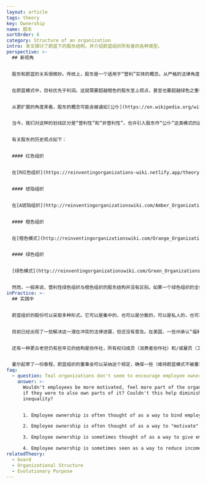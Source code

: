 ```yaml
---
layout: article
tags: theory
key: Ownership
name: 股东
sortOrder: 6
category: Structure of an organization
intro: 本文探讨了蔚蓝下的股东结构，并介绍蔚蓝组织所有者的各种类型。
perspective: >-
  ## 新视角


  股东和蔚蓝的关系很微妙。传统上，股东是一个适用于“营利”实体的概念。从严格的法律角度来看，现代“营利”组织，无论是独资企业、合伙企业还是有限公司，其存在的主要目的是为其所有者提供经济回报。事实上，发达国家围绕“营利”组织建立的整个法律框架反映了这样一种假设，公认利益是这类组织的目的。但正如本知识库在其他章节已经详细讨论过的那样，蔚蓝组织的目的远不止为其所有者提供经济回报。


  在蔚蓝模式中，目标优先于利润。这就需要超越橙色的股东至上观点，甚至也要超越绿色之重视多方利益相关者的观点。在蔚蓝阶段，虽然实现组织目标可能需要财政投资，而财政投资又可能使投资者在本组织中拥有合法的发言权，并有权获得公平的投资回报，但蔚蓝组织的存在并不仅仅是为股东服务。


  从更扩展的角度来看，股东的概念可能会被诸如[公仆](https://en.wikipedia.org/wiki/Stewardship)的概念所取代。如果蔚蓝组织是个活生生的生命体，人怎么可能拥有其整个或部分百分比？人怎么可能拥有一个（如蔚蓝组织这样一个）想要自我显化的能量呢？甚至人怎么可能拥有资产--比如制造机器的金属呢？人类才刚刚开始审视这些疑问，还没有得到真正的答案。在当今世界，股东已深深载入各组织必须遵守的法律框架。我们还没有发明或开始定义组织的“公仆”到底意味着什么（参见下面的“实践中”章节）。


  当今，我们对这种的划线区分是“营利性”和“非营利性”。也许引入股东作“公仆”这类模式的运作时，会让这种区别变得模糊，并据此发明一种崭新的更广泛适用的被法律承认的组织形式。


  有关股东的历史观点如下：


  #### 红色组织


  在[R红色组织](https://reinventingorganizations-wiki.netlify.app/theory/red-organizations/)中，股东往往是一个毫无意义的概念。因为其领导的合法性更多地来源于权力而不是某种所有权的建构。组织的目的是关于聚集进一步的权力，而不是经济回报。红色组织对股东的认知，通常跟领导权混为一谈。领导者也是所有者或股东家族的关键代表。


  #### 琥珀组织


  在[A琥珀组织](http://reinventingorganizationswiki.com/Amber_Organizations)中，股东通常同样是一个不协调的概念。琥珀组织通常有一个目的，但不是财务回报。军队、教会或政府机构没有“所有者”。在一定程度上，营利实体如果在琥珀范式下运作，通常会尝试在财务回报与其他目标（如自我保护）之间取得平衡。通常是家族所有制，股东会限制追求利润最大化，目的是有利于维持遗产等利益。


  #### 橙色组织


  在[橙色模式](http://reinventingorganizationswiki.com/Orange_Organizations)下，股东的概念变得至高无上。典型橙色组织的根本目的就是为其所有者提供财务回报。这已经反映在现代关于公司的法律结构中，股东根据其持股比例拥有管理的最终权力。管理层在法律上有义务为股东寻求经济回报。这导致了组织股东的广泛分散性，并可以通过流通股等机制改变股东。每一个所有者可能拥有一个微小的、可变的股份，但所有人都团结在一起追求经济利益。


  #### 绿色组织


  [绿色模式](http://reinventingorganizationswiki.com/Green_Organizations)通过强调所有利益相关者（成员、客户、社区、供应商以及股东）的重要性，替代了橙色对股东和财务问题的关注。因此，即使是“营利性”组织也不仅仅是为了所有者的利益：还应该考虑到其活动中包含的多种利益。企业社会责任（CSR）运动就是从这个角度出发的。


  然而，一般来说，营利性绿色组织与橙色组织的股东结构并没有区别。如果一个绿色组织的全体成员都能分享绿色观点时，这就不会产生问题。然而，如果一些所有者对财务回报的重要性有不同的看法，冲突就会接踵而至。
inPractice: >-
  ## 实践中


  蔚蓝组织的股份可以采取多种形式。它可以是集中的，也可以是分散的，可以是私人的，也可以是公共的。这种多样性至少在迄今已经形成的那些蔚蓝组织中得到了证明。话虽如此，强有力的证据表明，无论以何种股份形式，蔚蓝组织的所有者必须理解并接受蔚蓝的世界观。虽然目前尚不清楚蔚蓝的观点是否真的与利润和财富最大化不相容（有人可能会认为，作为其进化目标的副产品，蔚蓝组织会自然而然的最大化这些利润和财富），但确实有许多人相信这一点。因此，蔚蓝组织内如果存在不太赞同蔚蓝世界观的所有者，就会面临风险：这些所有者（由于他们被社会赋予法定权利）可能在与蔚蓝模式冲突时，行使法律权限强制组织完全放弃蔚蓝实践，或者将组织目标回调到传统的、效率较低的、对利润的追求（见下文“启发性的实践案例”中的BSO/Origin和AES）。


  目前已经出现了一些解决这一潜在冲突的法律进展，但还没有普及。在美国，一些州承认“福利公司”是一种营利性实体，在其法定目标中除了利润外，还包括对社会、工人、社区和环境的积极影响。在我们目前所知的营利性公司（所谓的C公司）中，组织的董事会对股东而且只对股东负有信托责任。如果他们以牺牲股东利益为代价，优先考虑环境或社会问题，就等于偏离了自己的信托职责，将可能面临民事索赔。福利公司董事会的职责目标，扩大到包括对非财务利益，如社会福利、成员和供应商的关注以及环境影响要素负责。^\[Laloux, Frederic (2014-02-09). Reinventing Organizations: A Guide to Creating Organizations Inspired by the Next Stage of Human Consciousness (Kindle Locations 5464-5467). Nelson Parker. Kindle Edition.]


  还有一种更古老但仍有些罕见的结构是协作社，所有权归成员（消费者协作社）和/或雇员（工人协作社）。不过，虽然这些组织可能不必严格追求利润，但它们的目的依然是为单一的利益相关者群体服务。


  霍尔起草了一份章程，蔚蓝组织的董事会可以采纳这个规定，确保一些（维持蔚蓝模式不被董事会推翻的）约束力，这些约束力甚至对未来的股东也有效。这个章程赋予股东在财务事务上的合法发言权，但阻止股东单方面实施不同的战略，或恢复传统的管理模式。霍尔在法律方面做了一些努力，调整了章程内容令其符合美国公司法。目前正在进一步调整这个章程，令其也能符合其他国家的法律制度。^\[Laloux, Frederic (2014-02-09). Reinventing Organizations: A Guide to Creating Organizations Inspired by the Next Stage of Human Consciousness (Kindle Locations 5453-5457). Nelson Parker. Kindle Edition.]
faq:
  - question: Teal organizations don't seem to encourage employee ownership. How come?
    answer: >-
      Wouldn't employees be more motivated, feel more part of the organization
      if they were to also own parts of it? Couldn't this help diminish income
      inequality?


      1. Employee ownership is often thought of as a way to bind employees, especially the most talented and skilled, to the organization. From a Teal perspective that makes little sense. People should be free to pursue their calling. While that calling intersects with the purpose of the organization, then let people be part of it. And let them be free to leave when it is no longer the case. Profit sharing is an easy way for employees to benefit, but without having to buy stock, or be bought out, at a good or bad time.

      2. Employee ownership is often thought of as a way to "motivate" employees. Under Teal, intrinsic motivation (such as purpose) is considered much more powerful than extrinsic factors like financial compensation.

      3. Employee ownership is sometimes thought of as a way to give employees power and a voice. If employees have voting rights, they cannot simply be ignored. A self-managing structure distributes power anyway, and removes the need to do so via voting rights.

      4. Employee ownership is sometimes seen as a way to reduce income inequality by allowing employees to share in the value creation of the organization. This is valid when it comes to young organizations that might rapidly increase in value and have limited cash resources. In more established companies, income inequality can often more easily be reduced through salary setting and profit sharing.
relatedTheory:
  - board
  - Organizational Structure
  - Evolutionary Purpose
---
```

